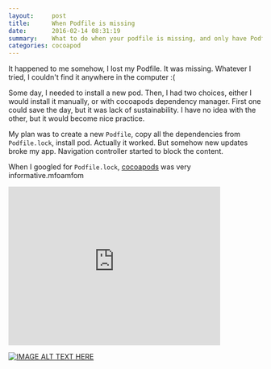 ```yaml
---
layout:     post
title:      When Podfile is missing
date:       2016-02-14 08:31:19
summary:    What to do when your podfile is missing, and only have Podfile.lock- recreation of a Podfile from ashes
categories: cocoapod
---
```

It happened to me somehow, I lost my Podfile. It was missing. Whatever I tried, I couldn't find it anywhere in the computer :(

Some day, I needed to install a new pod. Then, I had two choices, either I would install it manually, or with cocoapods dependency manager. First one could save the day, but it was lack of sustainability. I have no idea with the other, but it would become nice practice.

My plan was to create a new `Podfile`, copy all the dependencies from `Podfile.lock`, install pod. Actually it worked. But somehow new updates broke my app. Navigation controller started to block the content. 

When I googled for `Podfile.lock`, [cocoapods](https://guides.cocoapods.org/using/using-cocoapods.html) was very informative.mfoamfom

<iframe width="420" height="315" src="https://www.youtube.com/watch?v=H-zK1mEwTe0
" frameborder="0" allowfullscreen></iframe>

[![IMAGE ALT TEXT HERE](http://img.youtube.com/vi/H-zK1mEwTe0/0.jpg)](http://www.youtube.com/watch?v=H-zK1mEwTe0)


````````````````
